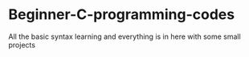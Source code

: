 # Beginner-C-programming-codes
All the basic syntax learning and everything is in here with some small projects
